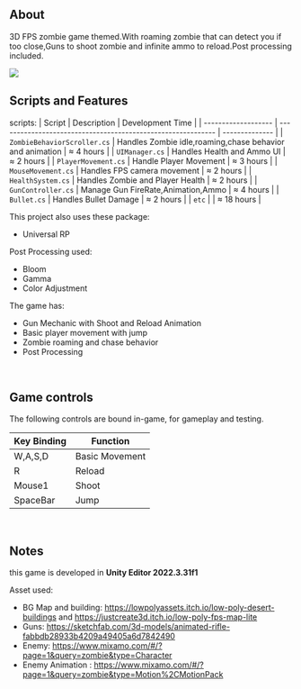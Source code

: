 ## About
3D FPS zombie game themed.With roaming zombie that can detect you if too close,Guns to shoot zombie and infinite ammo to reload.Post processing included.

<tbody>
    <tr>
      <td><img src="https://github.com/kelvin-wu13/kelvin-wu13/blob/main/GIF/DesertSurvival.gif"/></td>
    </tr>
  
<br>

## Scripts and Features
scripts:
|  Script       | Description                                                  | Development Time |
| ------------------- | ------------------------------------------------------------ | -------------- |
| `ZombieBehaviorScroller.cs` | Handles Zombie idle,roaming,chase behavior and animation | ≈ 4 hours |
| `UIManager.cs` | Handles Health and Ammo UI | ≈ 2 hours |
| `PlayerMovement.cs`  | Handle Player Movement | ≈ 3 hours |
| `MouseMovement.cs`  | Handles FPS camera movement | ≈ 2 hours |
| `HealthSystem.cs`  | Handles Zombie and Player Health | ≈ 2 hours |
| `GunController.cs`  | Manage Gun FireRate,Animation,Ammo | ≈ 4 hours |
| `Bullet.cs`  | Handles Bullet Damage | ≈ 2 hours |
| `etc`  | | ≈ 18 hours |

This project also uses these package:
- Universal RP

Post Processing used:
- Bloom
- Gamma
- Color Adjustment

The game has:
- Gun Mechanic with Shoot and Reload Animation
- Basic player movement with jump
- Zombie roaming and chase behavior
- Post Processing 

<br>

## Game controls
The following controls are bound in-game, for gameplay and testing.

| Key Binding       | Function          |
| ----------------- | ----------------- |
| W,A,S,D          | Basic Movement |
| R            | Reload |
| Mouse1             | Shoot  |
| SpaceBar             | Jump  |

<br>

## Notes
this game is developed in **Unity Editor 2022.3.31f1**

Asset used:
- BG Map and building: https://lowpolyassets.itch.io/low-poly-desert-buildings and https://justcreate3d.itch.io/low-poly-fps-map-lite
- Guns: https://sketchfab.com/3d-models/animated-rifle-fabbdb28933b4209a49405a6d7842490
- Enemy: https://www.mixamo.com/#/?page=1&query=zombie&type=Character
- Enemy Animation : https://www.mixamo.com/#/?page=1&query=zombie&type=Motion%2CMotionPack
